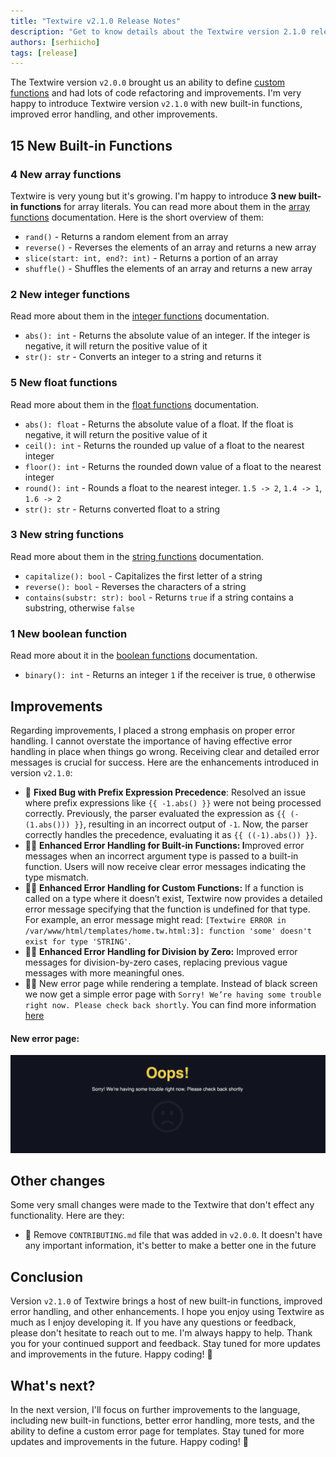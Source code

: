 ```yaml
---
title: "Textwire v2.1.0 Release Notes"
description: "Get to know details about the Textwire version 2.1.0 release by reading the complete release notes"
authors: [serhiicho]
tags: [release]
---
```


The Textwire version `v2.0.0` brought us an ability to define [custom functions](/docs/v2/guides/custom-functions) and had lots of code refactoring and improvements. I'm very happy to introduce Textwire version `v2.1.0` with new built-in functions, improved error handling, and other improvements.

<!-- truncate -->

## 15 New Built-in Functions
### 4 New array functions
Textwire is very young but it's growing. I'm happy to introduce **3 new built-in functions** for array literals. You can read more about them in the [array functions](/docs/v2/functions/arr) documentation. Here is the short overview of them:

- `rand()` - Returns a random element from an array
- `reverse()` - Reverses the elements of an array and returns a new array
- `slice(start: int, end?: int)` - Returns a portion of an array
- `shuffle()` - Shuffles the elements of an array and returns a new array

### 2 New integer functions
Read more about them in the [integer functions](/docs/v2/functions/int) documentation.

- `abs(): int` - Returns the absolute value of an integer. If the integer is negative, it will return the positive value of it
- `str(): str` - Converts an integer to a string and returns it

### 5 New float functions
Read more about them in the [float functions](/docs/v2/functions/float) documentation.

- `abs(): float` - Returns the absolute value of a float. If the float is negative, it will return the positive value of it
- `ceil(): int` - Returns the rounded up value of a float to the nearest integer
- `floor(): int` - Returns the rounded down value of a float to the nearest integer
- `round(): int` - Rounds a float to the nearest integer. `1.5 -> 2`, `1.4 -> 1`, `1.6 -> 2`
- `str(): str` - Returns converted float to a string

### 3 New string functions
Read more about them in the [string functions](/docs/v2/functions/str) documentation.

- `capitalize(): bool` - Capitalizes the first letter of a string
- `reverse(): bool` - Reverses the characters of a string
- `contains(substr: str): bool` - Returns `true` if a string contains a substring, otherwise `false`

### 1 New boolean function
Read more about it in the [boolean functions](/docs/v2/functions/bool) documentation.

- `binary(): int` - Returns an integer `1` if the receiver is true, `0` otherwise

## Improvements
Regarding improvements, I placed a strong emphasis on proper error handling. I cannot overstate the importance of having effective error handling in place when things go wrong. Receiving clear and detailed error messages is crucial for success. Here are the enhancements introduced in version `v2.1.0`:

- 🐛 **Fixed Bug with Prefix Expression Precedence**: Resolved an issue where prefix expressions like `{{ -1.abs() }}` were not being processed correctly. Previously, the parser evaluated the expression as `{{ (-(1.abs())) }}`, resulting in an incorrect output of `-1`. Now, the parser correctly handles the precedence, evaluating it as `{{ ((-1).abs()) }}`.
- 🧑‍💻 **Enhanced Error Handling for Built-in Functions: I**mproved error messages when an incorrect argument type is passed to a built-in function. Users will now receive clear error messages indicating the type mismatch.
- 🧑‍💻 **Enhanced Error Handling for Custom Functions:** If a function is called on a type where it doesn’t exist, Textwire now provides a detailed error message specifying that the function is undefined for that type. For example, an error message might read: `[Textwire ERROR in /var/www/html/templates/home.tw.html:3]: function 'some' doesn't exist for type 'STRING'`.
- 🧑‍💻 **Enhanced Error Handling for Division by Zero:** Improved error messages for division-by-zero cases, replacing previous vague messages with more meaningful ones.
- 🧑‍💻 New error page while rendering a template. Instead of black screen we now get a simple error page with `Sorry! We’re having some trouble right now. Please check back shortly`. You can find more information [here](/docs/v2/guides/error-handling)

#### New error page:
![Error output in Textwire](/img/oops.png)

## Other changes
Some very small changes were made to the Textwire that don't effect any functionality. Here are they:
- 📝 Remove `CONTRIBUTING.md` file that was added in `v2.0.0`. It doesn't have any important information, it's better to make a better one in the future

## Conclusion
Version `v2.1.0` of Textwire brings a host of new built-in functions, improved error handling, and other enhancements. I hope you enjoy using Textwire as much as I enjoy developing it. If you have any questions or feedback, please don't hesitate to reach out to me. I'm always happy to help. Thank you for your continued support and feedback. Stay tuned for more updates and improvements in the future. Happy coding! 🚀

## What's next?
In the next version, I'll focus on further improvements to the language, including new built-in functions, better error handling, more tests, and the ability to define a custom error page for templates. Stay tuned for more updates and improvements in the future. Happy coding! 🚀